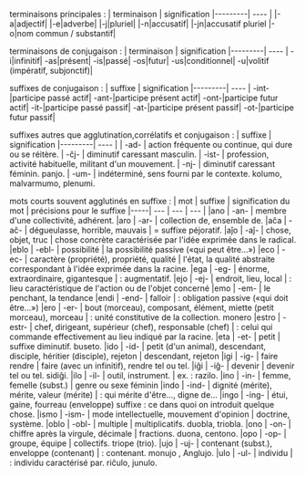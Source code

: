 
terminaisons principales :
| terminaison | signification
|---------| ---- |
|-a|adjectif|
|-e|adverbe|
|-j|pluriel|
|-n|accusatif|
|-jn|accusatif pluriel
|-o|nom commun / substantif|

terminaisons de conjugaison :
| terminaison | signification
|---------| ---- |
-i|infinitif|
-as|présent|
-is|passé|
-os|futur|
-us|conditionnel|
-u|volitif (impératif, subjonctif)|

suffixes de conjugaison :
| suffixe | signification
|---------| ---- |
-int-|participe passé actif|
-ant-|participe présent actif|
-ont-|participe futur actif|
-it-|participe passé passif|
-at-|participe présent passif|
-ot-|participe futur passif|

suffixes autres que agglutination,corrélatifs et conjugaison :
| suffixe | signification
|---------| ---- |
| -ad- | action fréquente ou continue, qui dure ou se réitère.
| -ĉj- | diminutif caressant masculin. 
| -ist- | profession, activité habituelle, militant d'un mouvement.
| -nj- | diminutif caressant féminin. panjo.
| -um- | indéterminé, sens fourni par le contexte. kolumo, malvarmumo, plenumi.

mots courts souvent agglutinés en suffixe :
| mot | suffixe  | signification du mot | précisions pour le suffixe
|-----| --- | --- | --- |
|ano | -an- | membre d'une collectivité, adhérent.
|aro | -ar- | collection de, ensemble de.
|aĉa | -aĉ- | dégueulasse, horrible, mauvais | = suffixe péjoratif.
|aĵo | -aĵ- | chose, objet, truc |  chose concrète caractérisée par l'idée exprimée dans le radical.
|eblo | -ebl- | possibilité | la possibilité passive («qui peut être…»)
|eco | -ec- | caractère (propriété), propriété, qualité | l'état, la qualité abstraite correspondant à l'idée exprimée dans la racine.
|ega | -eg- | énorme, extraordinaire, gigantesque | : augmentatif.
|ejo | -ej- | endroit, lieu, local | : lieu caractéristique de l'action ou de l'objet concerné
|emo | -em- | le penchant, la tendance
|endi | -end- | falloir | : obligation passive («qui doit être…»)
|ero | -er- | bout (morceau), composant, élément, miette (petit morceau), morceau | : unité constitutive de la collection. monero
|estro | -estr- | chef, dirigeant, supérieur (chef), responsable (chef) | : celui qui commande effectivement au lieu indiqué par la racine.
|eta | -et- | petit | suffixe diminutif. buseto.
|ido | -id- | petit (d'un animal), descendant, disciple, héritier (disciple), rejeton | descendant, rejeton
|igi | -ig- | faire rendre | faire (avec un infinitif), rendre tel ou tel.
|iĝi | -iĝ- | devenir | devenir tel ou tel. sidiĝi.
|ilo | -il- | outil, instrument. | ex. : razilo.
|ino | -in- | femme, femelle (subst.) | genre ou sexe féminin
|indo | -ind- | dignité (mérite), mérite, valeur (mérite) | : qui mérite d'être…, digne de…
|ingo | -ing- | étui, gaine, fourreau (enveloppe)  suffixe : ce dans quoi on introduit quelque chose.
|ismo | -ism- | mode intellectuelle, mouvement d'opinion | doctrine, système.
|oblo | -obl- | multiple | multiplicatifs. duobla, triobla.
|ono | -on- | chiffre après la virgule, décimale | fractions. duona, centono.
|opo | -op- | groupe, équipe | collectifs. triope (trio).
|ujo | -uj- | contenant (subst.), enveloppe (contenant) | : contenant. monujo , Anglujo.
|ulo | -ul- | individu | : individu caractérisé par. riĉulo, junulo.
